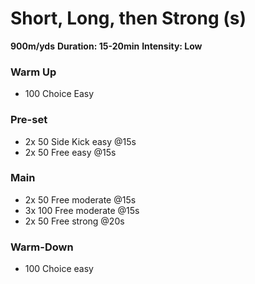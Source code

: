 # Short, Long, then Strong (s)

**900m/yds**
**Duration: 15-20min**
**Intensity: Low**

### Warm Up
- 100 Choice Easy

### Pre-set
- 2x 50 Side Kick easy @15s
- 2x 50 Free easy @15s

### Main
- 2x 50 Free moderate @15s
- 3x 100 Free moderate @15s
- 2x 50 Free strong @20s

### Warm-Down
- 100 Choice easy